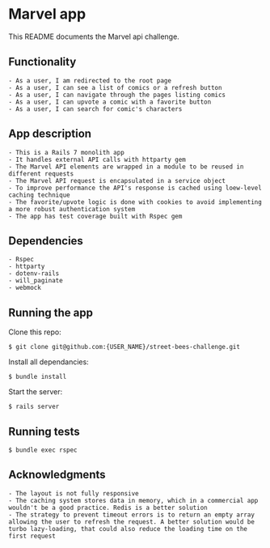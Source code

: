 # Marvel app

This README documents the Marvel api challenge.

## Functionality
```
- As a user, I am redirected to the root page
- As a user, I can see a list of comics or a refresh button
- As a user, I can navigate through the pages listing comics
- As a user, I can upvote a comic with a favorite button
- As a user, I can search for comic's characters
```

## App description
```
- This is a Rails 7 monolith app
- It handles external API calls with httparty gem
- The Marvel API elements are wrapped in a module to be reused in different requests
- The Marvel API request is encapsulated in a service object
- To improve performance the API's response is cached using loew-level caching technique
- The favorite/upvote logic is done with cookies to avoid implementing a more robust authentication system
- The app has test coverage built with Rspec gem
```

## Dependencies
```
- Rspec
- httparty
- dotenv-rails
- will_paginate
- webmock
```

## Running the app
Clone this repo:
```
$ git clone git@github.com:{USER_NAME}/street-bees-challenge.git
```
Install all dependancies:
```
$ bundle install
```
Start the server:
```
$ rails server
```

## Running tests
```
$ bundle exec rspec
```

## Acknowledgments
```
- The layout is not fully responsive
- The caching system stores data in memory, which in a commercial app wouldn't be a good practice. Redis is a better solution
- The strategy to prevent timeout errors is to return an empty array allowing the user to refresh the request. A better solution would be turbo lazy-loading, that could also reduce the loading time on the first request 
```
